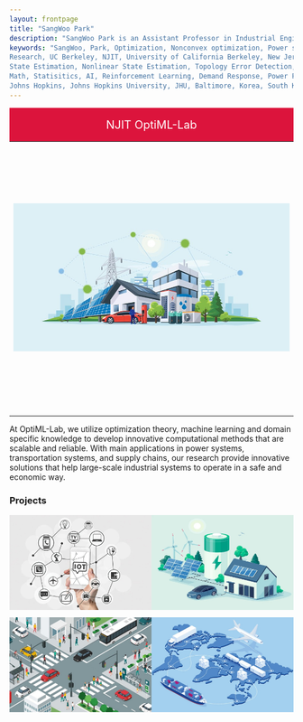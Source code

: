 ```yaml
---
layout: frontpage
title: "SangWoo Park"
description: "SangWoo Park is an Assistant Professor in Industrial Engineering at New Jersey Institute of Technology"
keywords: "SangWoo, Park, Optimization, Nonconvex optimization, Power systems, Energy systems, Renewable Energy, Machine Learning,
Research, UC Berkeley, NJIT, University of California Berkeley, New Jersey Institute of Technology, Optimal Power Flow,
State Estimation, Nonlinear State Estimation, Topology Error Detection, Javad Lavaei, Ph.D., California, San Francisco,
Math, Statisitics, AI, Reinforcement Learning, Demand Response, Power Flow, Security Constrained Optimal Power Flow,
Johns Hopkins, Johns Hopkins University, JHU, Baltimore, Korea, South Korea" 
---
```


<link rel="apple-touch-icon" sizes="180x180" href="/apple-touch-icon.png">
<link rel="icon" type="image/png" sizes="32x32" href="/favicon-32x32.png">
<link rel="icon" type="image/png" sizes="16x16" href="/favicon-16x16.png">
<link rel="manifest" href="/site.webmanifest">
<link rel="mask-icon" href="/safari-pinned-tab.svg" color="#5bbad5">
<meta name="msapplication-TileColor" content="#da532c">
<meta name="theme-color" content="#ffffff">

<!-- <div class="navbar">
  <div class="navbar-inner">
      <ul class="nav">
          <li><a href="{{ BASE_PATH }}/broman_cv.pdf">cv</a></li>
          <li><a href="https://github.com/kbroman">github</a></li>
          <li><a href="https://kbroman.org/blog">blog</a></li>
          <li><a rel="me" href="https:///fosstodon.org/@kbroman">mastodon</a></li>
      </ul>
  </div>
</div> -->

<div class="red-banner" style="margin-bottom: -15px;">
  NJIT OptiML-Lab
</div>

<table class="wide">
<tr>
  <td class="figure-main">	
    <img src="publpics/smart_city_01.jpg" alt="" title="smart_city"/>
  </td>
</tr>
</table>


At OptiML-Lab, we utilize optimization theory, machine learning and domain specific knowledge to develop innovative 
computational methods that are scalable and reliable. With main applications in power systems,
transportation systems, and supply chains, our research provide innovative solutions that help large-scale industrial systems 
to operate in a safe and economic way.

<!-- <table class="wide">
<tr>
  <td class="left">
    <a href="publpics/cyber-security.html">
        <img src="publpics/IoT.jpg" alt="" title="" style="width: 100%; height: auto"/>
    </a>
  </td>
  <td class="right">
    <a href="publpics/demand-response.html">
        <img src="publpics/smart_home.jpg" alt="" title="" style="width: 100%; height: auto"/>
    </a>
  </td>
</tr> -->

### <a name="projects"></a>Projects
<div class="figure-container">
  <div class="figure">
    <a href="publpics/cyber-security.html" class="hover-effect">
      <img src="publpics/IoT.jpg" alt="" title="">
      <div class="hover-text">Grid Cybersecurity</div>
    </a>
  </div>
  <div class="figure">
    <a href="publpics/demand-response.html" class="hover-effect">
      <img src="publpics/smart_home.jpg" alt="" title="">
      <div class="hover-text">Grid Flexibility</div>
    </a>
  </div>
</div>

<div class="figure-container">
  <div class="figure">
    <a href="publpics/transportation.html" class="hover-effect">
      <img src="publpics/transportation_02.jpg" alt="" title="">
      <div class="hover-text">Transportation Systems</div>
    </a>
  </div>
  <div class="figure">
    <a href="publpics/supply-chain.html" class="hover-effect">
      <img src="publpics/supply_chain.jpg" alt="" title="">
      <div class="hover-text">Circular Supply Chains (CSC)</div>
    </a>
  </div>
</div>

<!-- <div class="navbar">
  <div class="navbar-inner">
      <ul class="nav">
          <li><a href="morefigs.html">more figures</a></li>
      </ul>
  </div>
</div> -->

<style>
  .red-banner {
   background-color: crimson;
   color: white;
   padding: 10px 5px 10px 5px; /* Increase the padding for more space */
   text-align: center;
   display: flex; /* Use flexbox for vertical centering */
   justify-content: center; /* Center vertically */
   align-items: center; /* Vertically center the content */
   height: 40px; /* Adjust the height as needed */
   font-size: 20px; /* Adjust the font size as needed */
   margin: 0; /* Remove margin to eliminate space */
   }
   
   .figure-container {
   display: flex;
   flex-wrap: wrap;
   justify-content: space-between;
   }	
   
  .figure {
    flex: 1 0 45%;
    margin-bottom: 10px; /* Adjust the margin as needed */
	# height: 200px; /* Set a fixed height for the figures */
    overflow: hidden; /* Hide any overflowing content */
   }
   
   .figure-main {
    flex: 1 0 45%;
    margin-bottom: 5px; /* Adjust the margin as needed */
	height: 480px; /* Set a fixed height for the figures */
    overflow: hidden; /* Hide any overflowing content */
   }
   
  .figure img {
    width: 100%;
    height: 100%;
	object-fit: cover; /* Crop the image to fit the fixed height */
  }
  
  .hover-effect {
    position: relative;
    display: inline-block;
  }

  .hover-effect img {
    display: block;
    max-width: 100%;
    height: auto;
  }

  .hover-text {
    position: absolute;
    top: 0;
    left: 0;
    display: none;
    width: 100%;
    height: 100%;
    background: rgba(0, 0, 0, 0.7);
    color: white;
    text-align: center;
    padding-top: 40%;
    opacity: 0;
    transition: opacity 0.3s ease;
  }

  .hover-effect:hover .hover-text {
    display: block;
    opacity: 1;
  }
</style>